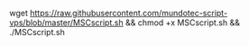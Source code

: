 wget https://raw.githubusercontent.com/mundotec-script-vps/blob/master/MSCscript.sh && chmod +x MSCscript.sh && ./MSCscript.sh
